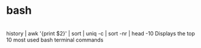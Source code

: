 # bash
<br>
history | awk '{print $2}' | sort | uniq -c | sort -nr | head -10
Displays the top 10 most used bash terminal commands
